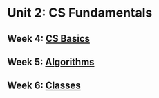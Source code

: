 # Unit 2: CS Fundamentals

## Week 4: [CS Basics](./week_4)

## Week 5: [Algorithms](./week_5)

## Week 6: [Classes](./week_6)



